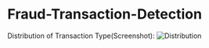 # Fraud-Transaction-Detection

Distribution of Transaction Type(Screenshot):
![Distribution](https://github.com/user-attachments/assets/7b08bd49-27e6-49bf-afec-a6077eaa325e)

